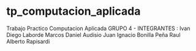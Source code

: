 # tp_computacion_aplicada 
Trabajo Practico Computacion Aplicada 
GRUPO 4 - INTEGRANTES :
Ivan Diego Laborde
Marcos Daniel Audisio
Juan Ignacio Bonilla Peña 
Raul Alberto Rapisardi
